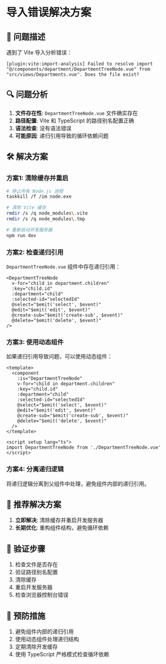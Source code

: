# 导入错误解决方案

## 🚨 问题描述

遇到了 Vite 导入分析错误：
```
[plugin:vite:import-analysis] Failed to resolve import "@/components/department/DepartmentTreeNode.vue" from "src/views/Departments.vue". Does the file exist?
```

## 🔍 问题分析

1. **文件存在性**: `DepartmentTreeNode.vue` 文件确实存在
2. **路径配置**: Vite 和 TypeScript 的路径别名配置正确
3. **语法检查**: 没有语法错误
4. **可能原因**: 递归引用导致的循环依赖问题

## 🛠️ 解决方案

### 方案1: 清除缓存并重启
```bash
# 停止所有 Node.js 进程
taskkill /f /im node.exe

# 清除 Vite 缓存
rmdir /s /q node_modules\.vite
rmdir /s /q node_modules\.tmp

# 重新启动开发服务器
npm run dev
```

### 方案2: 检查递归引用
`DepartmentTreeNode.vue` 组件中存在递归引用：
```vue
<DepartmentTreeNode
  v-for="child in department.children"
  :key="child.id"
  :department="child"
  :selected-id="selectedId"
  @select="$emit('select', $event)"
  @edit="$emit('edit', $event)"
  @create-sub="$emit('create-sub', $event)"
  @delete="$emit('delete', $event)"
/>
```

### 方案3: 使用动态组件
如果递归引用导致问题，可以使用动态组件：

```vue
<template>
  <component
    :is="DepartmentTreeNode"
    v-for="child in department.children"
    :key="child.id"
    :department="child"
    :selected-id="selectedId"
    @select="$emit('select', $event)"
    @edit="$emit('edit', $event)"
    @create-sub="$emit('create-sub', $event)"
    @delete="$emit('delete', $event)"
  />
</template>

<script setup lang="ts">
import DepartmentTreeNode from './DepartmentTreeNode.vue'
</script>
```

### 方案4: 分离递归逻辑
将递归逻辑分离到父组件中处理，避免组件内部的递归引用。

## 🎯 推荐解决方案

1. **立即解决**: 清除缓存并重启开发服务器
2. **长期优化**: 重构组件结构，避免循环依赖

## 📝 验证步骤

1. 检查文件是否存在
2. 验证路径别名配置
3. 清除缓存
4. 重启开发服务器
5. 检查浏览器控制台错误

## 🔧 预防措施

1. 避免组件内部的递归引用
2. 使用动态组件处理递归结构
3. 定期清除开发缓存
4. 使用 TypeScript 严格模式检查循环依赖

